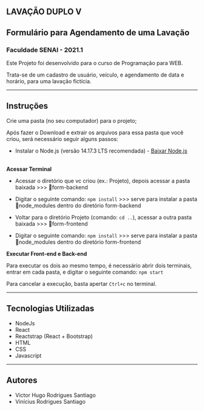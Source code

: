 ## LAVAÇÃO DUPLO V
## Formulário para Agendamento de uma Lavação
### Faculdade SENAI - 2021.1
Este Projeto foi desenvolvido para o curso de Programação para WEB.

Trata-se de um cadastro de usuário, veículo, e agendamento de data e horário, para uma lavação fictícia. 

------------------------------------
## Instruções 

Crie uma pasta (no seu computador) para o projeto;

Após fazer o Download e extrair os arquivos para essa pasta que você criou, será necessário seguir alguns passos: 

* Instalar o Node.js (versão 14.17.3 LTS recomendada) - [Baixar Node.js](https://nodejs.org/en)

<br/> **Acessar Terminal**

* Acessar o diretório que vc criou (ex.: Projeto), depois acessar a pasta baixada >>> :file_folder:form-backend
* Digitar o seguinte comando:  `npm install` >>> serve para instalar a pasta :file_folder:node_modules dentro do diretório form-backend

* Voltar para o diretório Projeto (comando: `cd ..`), acessar a outra pasta baixada >>> :file_folder:form-frontend
* Digitar o seguinte comando:  `npm install` >>> serve para instalar a pasta :file_folder:node_modules dentro do diretório form-frontend


**Executar Front-end e Back-end**

Para executar os dois ao mesmo tempo, é necessário abrir dois terminais, entrar em cada pasta, e digitar o seguinte comando: `npm start` 

Para cancelar a execução, basta apertar `Ctrl+c` no terminal.

------------------------------------
## Tecnologias Utilizadas

* NodeJs
* React
* Reactstrap (React + Bootstrap)
* HTML
* CSS
* Javascript

------------------------------------
## Autores

- Victor Hugo Rodrigues Santiago
- Vinícius Rodrigues Santiago
